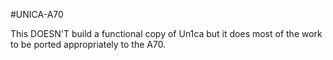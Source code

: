 #UNICA-A70

This DOESN'T build a functional copy of Un1ca but it does most of the work to be ported appropriately to the A70.